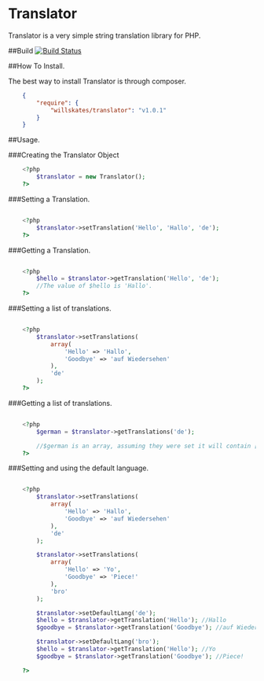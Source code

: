 Translator
==========

Translator is a very simple string translation library for PHP.

##Build
[![Build Status](https://secure.travis-ci.org/WillSkates/Translator.png?branch=master)](http://travis-ci.org/WillSkates/Translator)

##How To Install.

The best way to install Translator is through composer.

```JSON
	{
	    "require": {
	        "willskates/translator": "v1.0.1"
	    }
	}
```

##Usage.

###Creating the Translator Object

```PHP
	<?php
		$translator = new Translator();
	?>
```

###Setting a Translation.

```PHP

	<?php
		$translator->setTranslation('Hello', 'Hallo', 'de');
	?>

```

###Getting a Translation.

```PHP

	<?php
		$hello = $translator->getTranslation('Hello', 'de');
		//The value of $hello is 'Hallo'.
	?>

```


###Setting a list of translations.

```PHP

	<?php
		$translator->setTranslations(
			array(
				'Hello' => 'Hallo',
				'Goodbye' => 'auf Wiedersehen'
			),
			'de'
		);
	?>

```

###Getting a list of translations.

```PHP

	<?php
		$german = $translator->getTranslations('de');

		//$german is an array, assuming they were set it will contain ['Hello' => 'Hallo', 'Goodbye' => 'auf Wiedersehen'].
	?>

```

###Setting and using the default language.

```PHP

	<?php
		$translator->setTranslations(
			array(
				'Hello' => 'Hallo',
				'Goodbye' => 'auf Wiedersehen'
			),
			'de'
		);

		$translator->setTranslations(
			array(
				'Hello' => 'Yo',
				'Goodbye' => 'Piece!'
			),
			'bro'
		);

		$translator->setDefaultLang('de');
		$hello = $translator->getTranslation('Hello'); //Hallo
		$goodbye = $translator->getTranslation('Goodbye'); //auf Wiedersehen

		$translator->setDefaultLang('bro');
		$hello = $translator->getTranslation('Hello'); //Yo
		$goodbye = $translator->getTranslation('Goodbye'); //Piece!

	?>

```